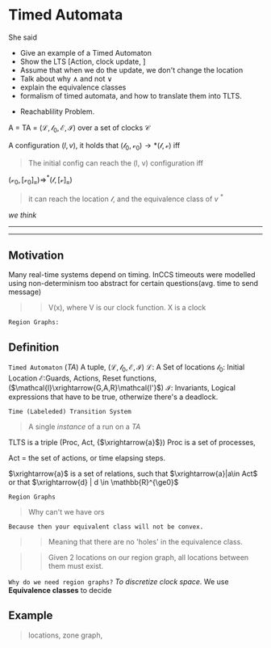 # Timed Automata
She said
- Give an example of a Timed Automaton
- Show the LTS [Action, clock update, ] 
- Assume that when we do the update, we don't change the location
- Talk about why $\wedge$ and not $\vee$
- explain the equivalence classes
- formalism of timed automata, and how to translate them into TLTS. 

* Reachablility Problem. 

A = TA = $(\mathcal{L, l_{0}, E, I})$ over a set of clocks $\mathcal{C}$

A configuration $(l, v)$, it holds that 
$(\mathcal{l_{0},v_{0}}) \rightarrow*(\mathcal{l, v})$ iff

> The initial config can reach the (l, v) configuration iff

$(\mathcal{v_{0}, [v_{0}]_{\equiv} })\Rightarrow^{*}(\mathcal{l,[v]_{\equiv}})$
>it can reach the location $\mathcal{l}$, and the equivalence class of $v$  $^{*}$

*we think*




---
---
## Motivation

Many real-time systems depend on timing. 
InCCS timeouts were modelled using non-determinism
too abstract for certain questions(avg. time to send message)




>> V(x), where V is our clock function. X is a clock

`Region Graphs:`

## Definition


`Timed Automaton` (*TA*)
A tuple, $(\mathcal{L, l_{0}, E, I})$
$\mathcal{L}$: A Set of locations
$\mathcal{l_{0}}$: Initial Location
$\mathcal{E}$:Guards, Actions, Reset functions, ($\mathcal{l}\xrightarrow{G,A,R}\mathcal{l'}$)
$\mathcal{I}$: Invariants, Logical expressions that have to be true, otherwize there's  a deadlock.


`Time (Labeleded) Transition System`
> A single *instance* of a run on a *TA*

TLTS is a triple (Proc, Act, {$\xrightarrow{a}$})
Proc is a set of processes,

Act = the set of actions, or time elapsing steps.

$\xrightarrow{a}$ is a set of relations,
such that $\xrightarrow{a}|a\in Act$
or that $\xrightarrow{d} | d \in \mathbb{R}^{\ge0}$


`Region Graphs`



> Why can't we have ors

`Because then your equivalent class will not be convex.`

>> Meaning that there are no 'holes' in the equivalence class.

>> Given 2 locations on our region graph, all locations between them must exist.

`Why do we need region graphs?`
*To discretize clock space.*
We use **Equivalence classes** to decide 


## Example

> locations, zone graph,